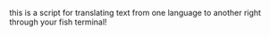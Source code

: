 this is a script for translating text from one language to another right through your fish terminal!
